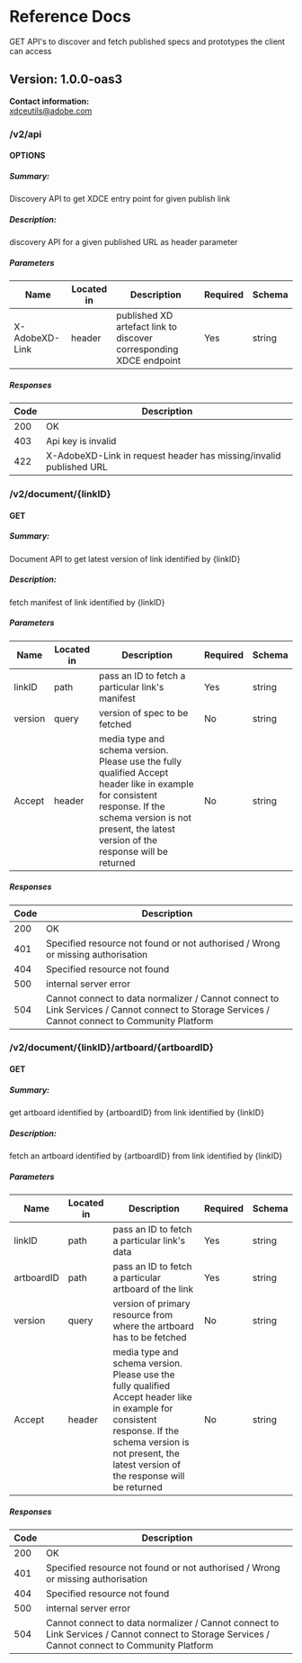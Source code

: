 # Reference Docs
GET API's to discover and fetch published specs and prototypes the client can access

## Version: 1.0.0-oas3

**Contact information:**  
xdceutils@adobe.com  

### /v2/api

#### OPTIONS
##### Summary:

Discovery API to get XDCE entry point for given publish link

##### Description:

discovery API for a given published URL as header parameter


##### Parameters

| Name | Located in | Description | Required | Schema |
| ---- | ---------- | ----------- | -------- | ---- |
| X-AdobeXD-Link | header | published XD artefact link to discover corresponding XDCE endpoint | Yes | string |

##### Responses

| Code | Description |
| ---- | ----------- |
| 200 | OK |
| 403 | Api key is invalid |
| 422 | X-AdobeXD-Link in request header has missing/invalid published URL |

### /v2/document/{linkID}

#### GET
##### Summary:

Document API to get latest version of link identified by {linkID}

##### Description:

fetch manifest of link identified by {linkID}


##### Parameters

| Name | Located in | Description | Required | Schema |
| ---- | ---------- | ----------- | -------- | ---- |
| linkID | path | pass an ID to fetch a particular link's manifest | Yes | string |
| version | query | version of spec to be fetched | No | string |
| Accept | header | media type and schema version. Please use the fully qualified Accept header like in example for consistent response. If the schema version is not present, the latest version of the response will be returned | No | string |

##### Responses

| Code | Description |
| ---- | ----------- |
| 200 | OK |
| 401 | Specified resource not found or not authorised / Wrong or missing authorisation |
| 404 | Specified resource not found |
| 500 | internal server error |
| 504 | Cannot connect to data normalizer / Cannot connect to Link Services / Cannot connect to Storage Services / Cannot connect to Community Platform |

### /v2/document/{linkID}/artboard/{artboardID}

#### GET
##### Summary:

get artboard identified by {artboardID} from link identified by {linkID}

##### Description:

fetch an artboard identified by {artboardID} from link identified by {linkID}

##### Parameters

| Name | Located in | Description | Required | Schema |
| ---- | ---------- | ----------- | -------- | ---- |
| linkID | path | pass an ID to fetch a particular link's data | Yes | string |
| artboardID | path | pass an ID to fetch a particular artboard of the link | Yes | string |
| version | query | version of primary resource from where the artboard has to be fetched | No | string |
| Accept | header | media type and schema version. Please use the fully qualified Accept header like in example for consistent response. If the schema version is not present, the latest version of the response will be returned | No | string |

##### Responses

| Code | Description |
| ---- | ----------- |
| 200 | OK |
| 401 | Specified resource not found or not authorised / Wrong or missing authorisation |
| 404 | Specified resource not found |
| 500 | internal server error |
| 504 | Cannot connect to data normalizer / Cannot connect to Link Services / Cannot connect to Storage Services / Cannot connect to Community Platform |